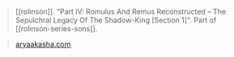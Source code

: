 > [[rolinson]]. "Part IV: Romulus And Remus Reconstructed – The Sepulchral Legacy Of The Shadow-King [Section 1]". Part of [[rolinson-series-sons]].

> [aryaakasha.com](https://aryaakasha.com/2020/06/10/part-iv-romulus-and-remus-reconstructed-the-sepulchral-legacy-of-the-shadow-king-section-1/)